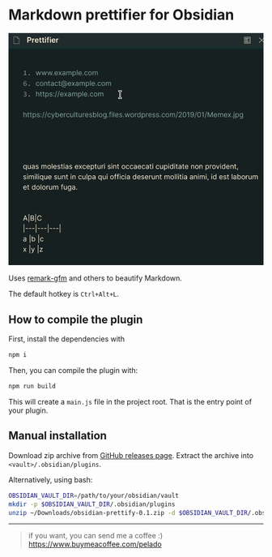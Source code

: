 # Markdown prettifier for Obsidian


![./img/screen_cast.gif](./img/screen_cast.gif)


Uses [remark-gfm](https://www.npmjs.com/package/remark-gfm) and others to beautify Markdown.

The default hotkey is `Ctrl+Alt+L`.

## How to compile the plugin

First, install the dependencies with

```bash
npm i
```

Then, you can compile the plugin with:

```bash
npm run build
```

This will create a `main.js` file in the project root. That is the entry point of your plugin.

## Manual installation

Download zip archive from [GitHub releases page](https://github.com/cristianvasquez/obsidian-prettify/releases).
Extract the archive into `<vault>/.obsidian/plugins`.

Alternatively, using bash:

```bash
OBSIDIAN_VAULT_DIR=/path/to/your/obsidian/vault
mkdir -p $OBSIDIAN_VAULT_DIR/.obsidian/plugins
unzip ~/Downloads/obsidian-prettify-0.1.zip -d $OBSIDIAN_VAULT_DIR/.obsidian/plugins
```

___
> if you want, you can send me a coffee :) https://www.buymeacoffee.com/pelado
